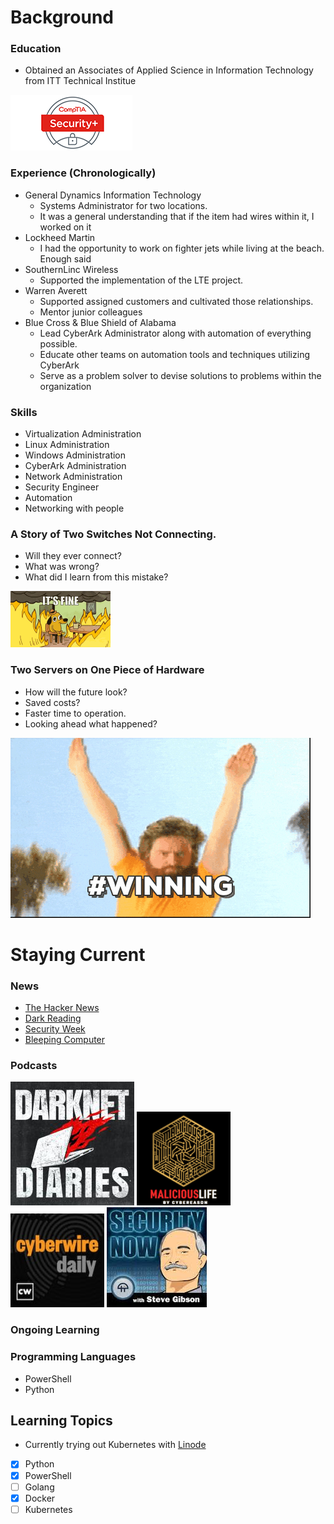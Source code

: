 # Background
### Education

* Obtained an Associates of Applied Science in Information Technology from ITT Technical Institue

![alt text](./security.png)

### Experience (Chronologically)

* General Dynamics Information Technology
    * Systems Administrator for two locations.
    * It was a general understanding that if the item had wires within it, I worked on it
* Lockheed Martin
    * I had the opportunity to work on fighter jets while living at the beach. Enough said
* SouthernLinc Wireless
    * Supported the implementation of the LTE project.
* Warren Averett
    * Supported assigned customers and cultivated those relationships.
    * Mentor junior colleagues 
* Blue Cross & Blue Shield of Alabama
    * Lead CyberArk Administrator along with automation of everything possible.
    * Educate other teams on automation tools and techniques utilizing CyberArk
    * Serve as a problem solver to devise solutions to problems within the organization

### Skills

* Virtualization Administration
* Linux Administration
* Windows Administration
* CyberArk Administration
* Network Administration
* Security Engineer
* Automation
* Networking with people

### A Story of Two Switches Not Connecting.

* Will they ever connect?
* What was wrong?
* What did I learn from this mistake?

![alt text](./everything.gif)

### Two Servers on One Piece of Hardware

* How will the future look?
* Saved costs?
* Faster time to operation.
* Looking ahead what happened?

![alt text](./winning.gif)
# Staying Current
### News

* [The Hacker News](https://thehackernews.com/ "The Hacker News")
* [Dark Reading](https://www.darkreading.com/ "Dark Reading")
* [Security Week](https://www.securityweek.com/ "Security Week")
* [Bleeping Computer](https://www.bleepingcomputer.com/ "Bleeping Computer")

### Podcasts

[![Darknet Diaries](./darknet.jpeg)](https://open.spotify.com/show/4XPl3uEEL9hvqMkoZrzbx5) [![Malicious Life](./malicious.png)](https://open.spotify.com/show/1KHIsaZ9mX0NbzPrfId00q) [![The Cyberwire](./cyberwire.jpeg)](https://open.spotify.com/show/0CnYnxrAcfRjh0YSQINAwe) [![Security Now](./securitynow.jpeg)](https://open.spotify.com/show/7vAbYigR3zs8GYJP3EoVWw)

### Ongoing Learning

### Programming Languages
* PowerShell
* Python

## Learning Topics
* Currently trying out Kubernetes with [Linode](https://www.linode.com/?r=4dffecc5dd019bc812987b595ce20e6322efea2d "Linode")

- [x] Python
- [x] PowerShell
- [ ] Golang
- [x] Docker
- [ ] Kubernetes
